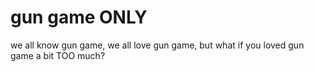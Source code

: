 # gun game ONLY

we all know gun game, we all love gun game, but what if you loved gun game a bit TOO much?